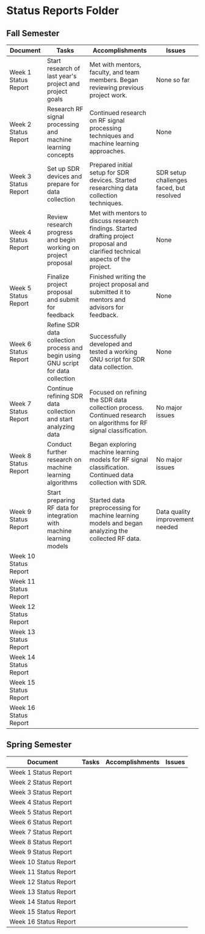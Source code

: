 # Status Reports Folder

## Fall Semester

| Document | Tasks | Accomplishments | Issues |
|---|---|---|---|
| Week 1 Status Report | Start research of last year's project and project goals | Met with mentors, faculty, and team members. Began reviewing previous project work. | None so far |
| Week 2 Status Report | Research RF signal processing and machine learning concepts | Continued research on RF signal processing techniques and machine learning approaches. | None |
| Week 3 Status Report | Set up SDR devices and prepare for data collection | Prepared initial setup for SDR devices. Started researching data collection techniques. | SDR setup challenges faced, but resolved |
| Week 4 Status Report | Review research progress and begin working on project proposal | Met with mentors to discuss research findings. Started drafting project proposal and clarified technical aspects of the project. | None |
| Week 5 Status Report | Finalize project proposal and submit for feedback | Finished writing the project proposal and submitted it to mentors and advisors for feedback. | None |
| Week 6 Status Report | Refine SDR data collection process and begin using GNU script for data collection | Successfully developed and tested a working GNU script for SDR data collection. | None |
| Week 7 Status Report | Continue refining SDR data collection and start analyzing data | Focused on refining the SDR data collection process. Continued research on algorithms for RF signal classification. | No major issues |
| Week 8 Status Report | Conduct further research on machine learning algorithms | Began exploring machine learning models for RF signal classification. Continued data collection with SDR. | No major issues |
| Week 9 Status Report | Start preparing RF data for integration with machine learning models | Started data preprocessing for machine learning models and began analyzing the collected RF data. | Data quality improvement needed |
| Week 10 Status Report | | | |
| Week 11 Status Report | | | |
| Week 12 Status Report | | | |
| Week 13 Status Report | | | |
| Week 14 Status Report | | | |
| Week 15 Status Report | | | |
| Week 16 Status Report | | | |

## Spring Semester

| Document | Tasks | Accomplishments| Issues |
|---|---|---|---|
| Week 1 Status Report | | | |
| Week 2 Status Report | | | |
| Week 3 Status Report | | | |
| Week 4 Status Report | | | |
| Week 5 Status Report | | | |
| Week 6 Status Report | | | |
| Week 7 Status Report | | | |
| Week 8 Status Report | | | |
| Week 9 Status Report | | | |
| Week 10 Status Report | | | |
| Week 11 Status Report | | | |
| Week 12 Status Report | | | |
| Week 13 Status Report | | | |
| Week 14 Status Report | | | |
| Week 15 Status Report | | | |
| Week 16 Status Report | | | |
